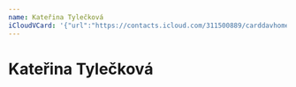 ```yaml
---
name: Kateřina Tylečková
iCloudVCard: '{"url":"https://contacts.icloud.com/311500889/carddavhome/card/YWRiNTczZWItNjdjNi00MzU1LWE4YzItMzhlMWUxMjY3YWRj.vcf","etag":"\"kmfhe8up\"","data":"BEGIN:VCARD\r\nVERSION:3.0\r\nFN:\r\nN:Tylečková;Kateřina;;;\r\nUID:adb573eb-67c6-4355-a8c2-38e1e1267adc\r\nPRODID:-//Apple Inc.//iOS 10.2//EN\r\nREV:2025-04-03T22:10:25Z\r\nORG:;\r\n;VALUE=uri:https://gateway.icloud.com/contacts/311500889/ck/card/6838325a2a\r\n d1d8ea2e2caacbb6368fe0\r\nEND:VCARD"}'
---
```

# Kateřina Tylečková